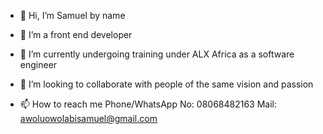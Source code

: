 - 👋 Hi, I’m Samuel by name
- 👀 I’m a front end developer 
- 🌱 I’m currently undergoing training under ALX Africa as a software engineer 
- 💞️ I’m looking to collaborate with people of the same vision and passion 

- 📫 How to reach me
Phone/WhatsApp No: 08068482163
Mail: awoluowolabisamuel@gmail.com


